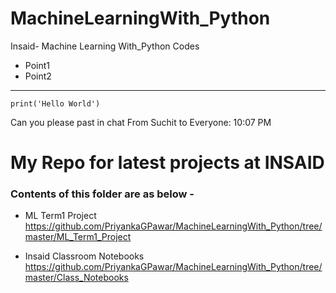 # MachineLearningWith_Python
Insaid- Machine Learning With_Python Codes
- Point1
- Point2
___


```
print('Hello World')
```

Can you please past in chat
From Suchit to Everyone:  10:07 PM
# My Repo for latest projects at INSAID

### Contents of this folder are as below -

- ML Term1 Project
https://github.com/PriyankaGPawar/MachineLearningWith_Python/tree/master/ML_Term1_Project

- Insaid Classroom Notebooks
https://github.com/PriyankaGPawar/MachineLearningWith_Python/tree/master/Class_Notebooks
